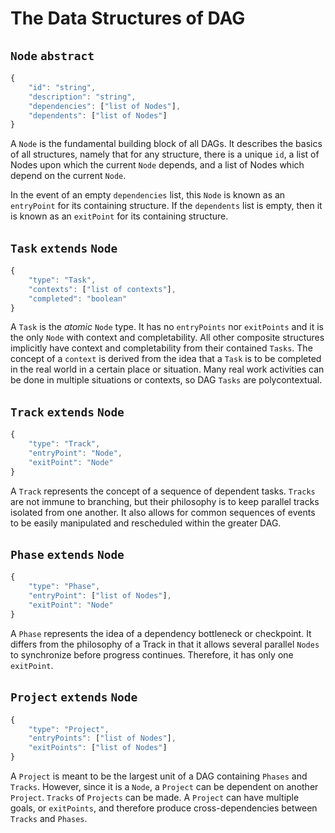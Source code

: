 # The Data Structures of DAG

## `Node` `abstract`
```javascript
{
    "id": "string",
    "description": "string",
    "dependencies": ["list of Nodes"],
    "dependents": ["list of Nodes"]
}
```

A `Node` is the fundamental building block of all DAGs. It describes the basics of all structures, namely that for any structure, there is a unique `id`, a list of Nodes upon which the current `Node` depends, and a list of Nodes which depend on the current `Node`.

In the event of an empty `dependencies` list, this `Node` is known as an `entryPoint` for its containing structure.  If the `dependents` list is empty, then it is known as an `exitPoint` for its containing structure.

## `Task` `extends` `Node`
```javascript
{
    "type": "Task",
    "contexts": ["list of contexts"],
    "completed": "boolean"
}
```

A `Task` is the *atomic* `Node` type. It has no `entryPoints` nor `exitPoints` and it is the only `Node` with context and completability. All other composite structures implicitly have context and completability from their contained `Tasks`.  The concept of a `context` is derived from the idea that a `Task` is to be completed in the real world in a certain place or situation. Many real work activities can be done in multiple situations or contexts, so DAG `Tasks` are polycontextual.

## `Track` `extends` `Node`
```javascript
{
    "type": "Track",
    "entryPoint": "Node",
    "exitPoint": "Node"
}
```

A `Track` represents the concept of a sequence of dependent tasks. `Tracks` are not immune to branching, but their philosophy is to keep parallel tracks isolated from one another.  It also allows for common sequences of events to be easily manipulated and rescheduled within the greater DAG.

## `Phase` `extends` `Node`
```javascript
{
    "type": "Phase",
    "entryPoint": ["list of Nodes"],
    "exitPoint": "Node"
}
```

A `Phase` represents the idea of a dependency bottleneck or checkpoint. It differs from the philosophy of a Track in that it allows several parallel `Nodes` to synchronize before progress continues.  Therefore, it has only one `exitPoint`.

## `Project` `extends` `Node`
```javascript
{
    "type": "Project",
    "entryPoints": ["list of Nodes"],
    "exitPoints": ["list of Nodes"]
}
```

A `Project` is meant to be the largest unit of a DAG containing `Phases` and `Tracks`.  However, since it is a `Node`, a `Project` can be dependent on another `Project`.  `Tracks` of `Projects` can be made. A `Project` can have multiple goals, or `exitPoints`, and therefore produce cross-dependencies between `Tracks` and `Phases`.

